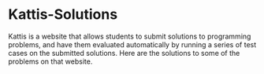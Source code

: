 # Kattis-Solutions
Kattis is a website that allows students to submit solutions to programming problems, and have them evaluated automatically by running a series of test cases on the submitted solutions. Here are the solutions to some of the problems on that website.
